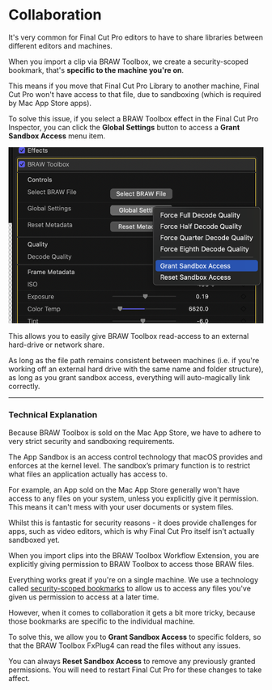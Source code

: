 # Collaboration

It's very common for Final Cut Pro editors to have to share libraries between different editors and machines.

When you import a clip via BRAW Toolbox, we create a security-scoped bookmark, that's **specific to the machine you're on**.

This means if you move that Final Cut Pro Library to another machine, Final Cut Pro won't have access to that file, due to sandboxing (which is required by Mac App Store apps).

To solve this issue, if you select a BRAW Toolbox effect in the Final Cut Pro Inspector, you can click the **Global Settings** button to access a **Grant Sandbox Access** menu item.

![Screenshot](static/sandbox.png)

This allows you to easily give BRAW Toolbox read-access to an external hard-drive or network share.

As long as the file path remains consistent between machines (i.e. if you're working off an external hard drive with the same name and folder structure), as long as you grant sandbox access, everything will auto-magically link correctly.

---

### Technical Explanation

Because BRAW Toolbox is sold on the Mac App Store, we have to adhere to very strict security and sandboxing requirements.

The App Sandbox is an access control technology that macOS provides and enforces at the kernel level. The sandbox’s primary function is to restrict what files an application actually has access to.

For example, an App sold on the Mac App Store generally won't have access to any files on your system, unless you explicitly give it permission. This means it can't mess with your user documents or system files.

Whilst this is fantastic for security reasons - it does provide challenges for apps, such as video editors, which is why Final Cut Pro itself isn't actually sandboxed yet.

When you import clips into the BRAW Toolbox Workflow Extension, you are explicitly giving permission to BRAW Toolbox to access those BRAW files.

Everything works great if you're on a single machine. We use a technology called [security-scoped bookmarks](https://developer.apple.com/documentation/professional_video_applications/fcpxml_reference/asset/media-rep/bookmark/enabling_security-scoped_bookmark_and_url_access?language=objc) to allow us to access any files you've given us permission to access at a later time.

However, when it comes to collaboration it gets a bit more tricky, because those bookmarks are specific to the individual machine.

To solve this, we allow you to **Grant Sandbox Access** to specific folders, so that the BRAW Toolbox FxPlug4 can read the files without any issues.

You can always **Reset Sandbox Access** to remove any previously granted permissions. You will need to restart Final Cut Pro for these changes to take affect.